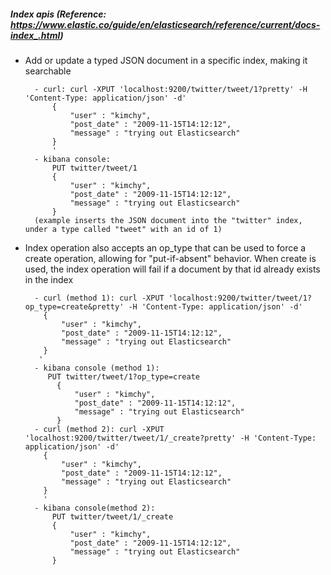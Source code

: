 ##### Index apis (Reference: https://www.elastic.co/guide/en/elasticsearch/reference/current/docs-index_.html)
  * Add or update a typed JSON document in a specific index, making it searchable
    ```
      - curl: curl -XPUT 'localhost:9200/twitter/tweet/1?pretty' -H 'Content-Type: application/json' -d'
          {
              "user" : "kimchy",
              "post_date" : "2009-11-15T14:12:12",
              "message" : "trying out Elasticsearch"
          }
          '
      - kibana console: 
          PUT twitter/tweet/1
          {
              "user" : "kimchy",
              "post_date" : "2009-11-15T14:12:12",
              "message" : "trying out Elasticsearch"
          }
      (example inserts the JSON document into the "twitter" index, under a type called "tweet" with an id of 1)
    ```
  * Index operation also accepts an op_type that can be used to force a create operation, allowing for "put-if-absent" behavior. When create is used, the index operation will fail if a document by that id already exists in the index
    ```
      - curl (method 1): curl -XPUT 'localhost:9200/twitter/tweet/1?op_type=create&pretty' -H 'Content-Type: application/json' -d'
        {
            "user" : "kimchy",
            "post_date" : "2009-11-15T14:12:12",
            "message" : "trying out Elasticsearch"
        }
       '
      - kibana console (method 1): 
         PUT twitter/tweet/1?op_type=create
           {
               "user" : "kimchy",
               "post_date" : "2009-11-15T14:12:12",
               "message" : "trying out Elasticsearch"
           } 
      - curl (method 2): curl -XPUT 'localhost:9200/twitter/tweet/1/_create?pretty' -H 'Content-Type: application/json' -d'
        {
            "user" : "kimchy",
            "post_date" : "2009-11-15T14:12:12",
            "message" : "trying out Elasticsearch"
        }
        '
      - kibana console(method 2):
          PUT twitter/tweet/1/_create
          {
              "user" : "kimchy",
              "post_date" : "2009-11-15T14:12:12",
              "message" : "trying out Elasticsearch"
          } 
    ```
